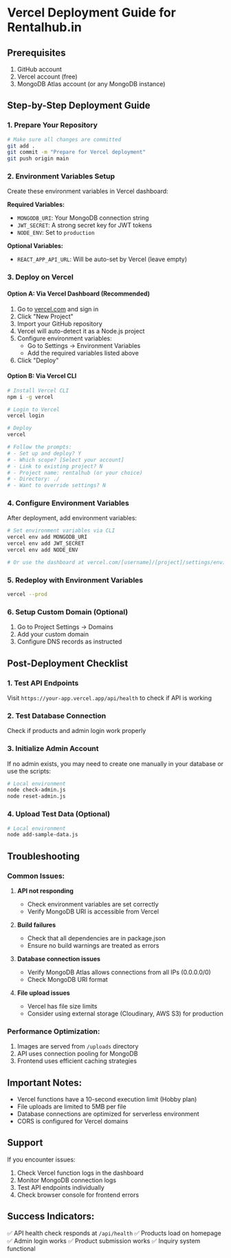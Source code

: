 # Vercel Deployment Guide for Rentalhub.in

## Prerequisites
1. GitHub account
2. Vercel account (free)
3. MongoDB Atlas account (or any MongoDB instance)

## Step-by-Step Deployment Guide

### 1. Prepare Your Repository
```bash
# Make sure all changes are committed
git add .
git commit -m "Prepare for Vercel deployment"
git push origin main
```

### 2. Environment Variables Setup
Create these environment variables in Vercel dashboard:

**Required Variables:**
- `MONGODB_URI`: Your MongoDB connection string
- `JWT_SECRET`: A strong secret key for JWT tokens
- `NODE_ENV`: Set to `production`

**Optional Variables:**
- `REACT_APP_API_URL`: Will be auto-set by Vercel (leave empty)

### 3. Deploy on Vercel

#### Option A: Via Vercel Dashboard (Recommended)
1. Go to [vercel.com](https://vercel.com) and sign in
2. Click "New Project"
3. Import your GitHub repository
4. Vercel will auto-detect it as a Node.js project
5. Configure environment variables:
   - Go to Settings → Environment Variables
   - Add the required variables listed above
6. Click "Deploy"

#### Option B: Via Vercel CLI
```bash
# Install Vercel CLI
npm i -g vercel

# Login to Vercel
vercel login

# Deploy
vercel

# Follow the prompts:
# - Set up and deploy? Y
# - Which scope? [Select your account]
# - Link to existing project? N
# - Project name: rentalhub (or your choice)
# - Directory: ./
# - Want to override settings? N
```

### 4. Configure Environment Variables
After deployment, add environment variables:

```bash
# Set environment variables via CLI
vercel env add MONGODB_URI
vercel env add JWT_SECRET
vercel env add NODE_ENV

# Or use the dashboard at vercel.com/[username]/[project]/settings/environment-variables
```

### 5. Redeploy with Environment Variables
```bash
vercel --prod
```

### 6. Setup Custom Domain (Optional)
1. Go to Project Settings → Domains
2. Add your custom domain
3. Configure DNS records as instructed

## Post-Deployment Checklist

### 1. Test API Endpoints
Visit `https://your-app.vercel.app/api/health` to check if API is working

### 2. Test Database Connection
Check if products and admin login work properly

### 3. Initialize Admin Account
If no admin exists, you may need to create one manually in your database or use the scripts:

```bash
# Local environment
node check-admin.js
node reset-admin.js
```

### 4. Upload Test Data (Optional)
```bash
# Local environment
node add-sample-data.js
```

## Troubleshooting

### Common Issues:

1. **API not responding**
   - Check environment variables are set correctly
   - Verify MongoDB URI is accessible from Vercel

2. **Build failures**
   - Check that all dependencies are in package.json
   - Ensure no build warnings are treated as errors

3. **Database connection issues**
   - Verify MongoDB Atlas allows connections from all IPs (0.0.0.0/0)
   - Check MongoDB URI format

4. **File upload issues**
   - Vercel has file size limits
   - Consider using external storage (Cloudinary, AWS S3) for production

### Performance Optimization:
1. Images are served from `/uploads` directory
2. API uses connection pooling for MongoDB
3. Frontend uses efficient caching strategies

## Important Notes:
- Vercel functions have a 10-second execution limit (Hobby plan)
- File uploads are limited to 5MB per file
- Database connections are optimized for serverless environment
- CORS is configured for Vercel domains

## Support
If you encounter issues:
1. Check Vercel function logs in the dashboard
2. Monitor MongoDB connection logs
3. Test API endpoints individually
4. Check browser console for frontend errors

## Success Indicators:
✅ API health check responds at `/api/health`
✅ Products load on homepage
✅ Admin login works
✅ Product submission works
✅ Inquiry system functional
